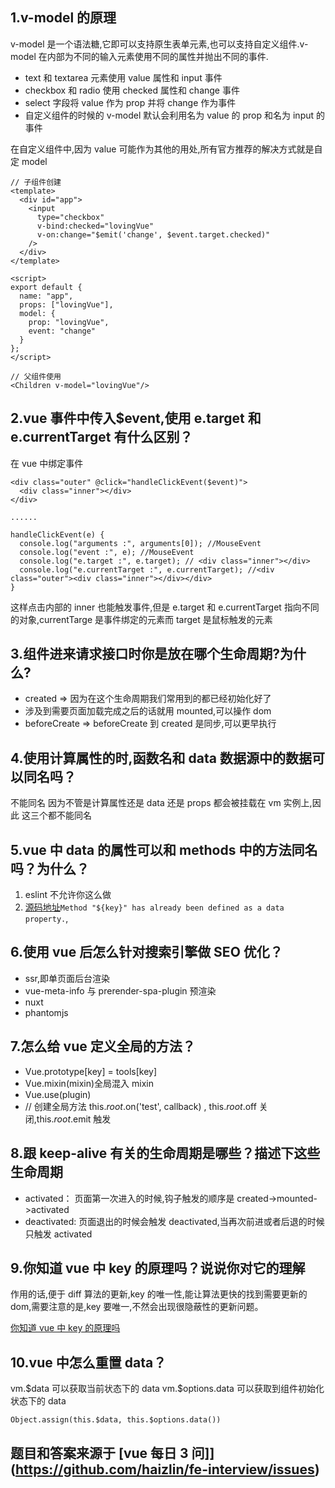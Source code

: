 ## 1.v-model 的原理

v-model 是一个语法糖,它即可以支持原生表单元素,也可以支持自定义组件.v-model 在内部为不同的输入元素使用不同的属性并抛出不同的事件.

- text 和 textarea 元素使用 value 属性和 input 事件
- checkbox 和 radio 使用 checked 属性和 change 事件
- select 字段将 value 作为 prop 并将 change 作为事件
- 自定义组件的时候的 v-model 默认会利用名为 value 的 prop 和名为 input 的事件

在自定义组件中,因为 value 可能作为其他的用处,所有官方推荐的解决方式就是自定 model

```
// 子组件创建
<template>
  <div id="app">
    <input
      type="checkbox"
      v-bind:checked="lovingVue"
      v-on:change="$emit('change', $event.target.checked)"
    />
  </div>
</template>

<script>
export default {
  name: "app",
  props: ["lovingVue"],
  model: {
    prop: "lovingVue",
    event: "change"
  }
};
</script>

// 父组件使用
<Children v-model="lovingVue"/>
```

## 2.vue 事件中传入\$event,使用 e.target 和 e.currentTarget 有什么区别？

在 vue 中绑定事件

```
<div class="outer" @click="handleClickEvent($event)">
  <div class="inner"></div>
</div>

......

handleClickEvent(e) {
  console.log("arguments :", arguments[0]); //MouseEvent
  console.log("event :", e); //MouseEvent
  console.log("e.target :", e.target); // <div class="inner"></div>
  console.log("e.currentTarget :", e.currentTarget); //<div class="outer"><div class="inner"></div></div>
}
```

这样点击内部的 inner 也能触发事件,但是 e.target 和 e.currentTarget 指向不同的对象,currentTarge 是事件绑定的元素而 target 是鼠标触发的元素

## 3.组件进来请求接口时你是放在哪个生命周期?为什么?

- created => 因为在这个生命周期我们常用到的都已经初始化好了
- 涉及到需要页面加载完成之后的话就用 mounted,可以操作 dom
- beforeCreate => beforeCreate 到 created 是同步,可以更早执行

## 4.使用计算属性的时,函数名和 data 数据源中的数据可以同名吗？

不能同名 因为不管是计算属性还是 data 还是 props 都会被挂载在 vm 实例上,因此 这三个都不能同名

## 5.vue 中 data 的属性可以和 methods 中的方法同名吗？为什么？

1.  eslint 不允许你这么做
2.  [源码地址](https://github.com/vuejs/vue/blob/77796596adc48d050beefd11e827e8e4d44c6b3c/src/core/instance/state.js#L48)`Method "${key}" has already been defined as a data property.`,

## 6.使用 vue 后怎么针对搜索引擎做 SEO 优化？

- ssr,即单页面后台渲染
- vue-meta-info 与 prerender-spa-plugin 预渲染
- nuxt
- phantomjs

## 7.怎么给 vue 定义全局的方法？

- Vue.prototype[key] = tools[key]
- Vue.mixin(mixin)全局混入 mixin
- Vue.use(plugin)
- // 创建全局方法 this.$root.$on('test', callback) , this.$root.$off 关闭,this.$root.$emit 触发

## 8.跟 keep-alive 有关的生命周期是哪些？描述下这些生命周期

- activated： 页面第一次进入的时候,钩子触发的顺序是 created->mounted->activated
- deactivated: 页面退出的时候会触发 deactivated,当再次前进或者后退的时候只触发 activated

## 9.你知道 vue 中 key 的原理吗？说说你对它的理解

作用的话,便于 diff 算法的更新,key 的唯一性,能让算法更快的找到需要更新的 dom,需要注意的是,key 要唯一,不然会出现很隐蔽性的更新问题。

[你知道 vue 中 key 的原理吗](https://www.zhihu.com/question/61064119/answer/183717717)

## 10.vue 中怎么重置 data？

vm.\$data 可以获取当前状态下的 data
vm.\$options.data 可以获取到组件初始化状态下的 data

```
Object.assign(this.$data, this.$options.data())
```

## 题目和答案来源于 [vue 每日 3 问]](https://github.com/haizlin/fe-interview/issues)
